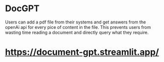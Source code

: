 # DocGPT
Users can add a pdf file from their systems and get answers from the openAi api for every pice of content in the file. This prevents users from wasting time reading a document and directly query what they require.
# https://document-gpt.streamlit.app/
